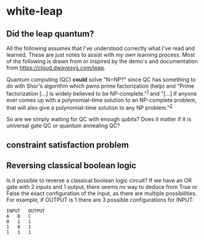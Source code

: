 # white-leap
## Did the leap quantum?

All the following assumes that I've understood correctly what I've read and 
learned. These are just notes to assist with *my own* learning process.
Most of the following is drawn from or inspired by the demo's and
documentation from https://cloud.dwavesys.com/leap.

Quantum computing (QC) **could** solve "N=NP?" since QC has something to do
with Shor's algorithm which pwns prime factorization (help) and "Prime 
factorization [...] is widely believed to be NP-complete."<sup>[1]</sup> and "[...] if
anyone ever comes up with a polynomial-time solution to an NP-complete 
problem, that will also give a polynomial-time solution to any NP 
problem."<sup>[2]</sup>

So are we simply waiting for QC with enough qubits? Does it matter if it is
universal gate QC or quantum annealing QC?

## constraint satisfaction problem 

## Reversing classical boolean logic
Is it possible to reverse a classical boolean logic circuit?
If we have an OR gate with 2 inputs and 1 output, there seems no way to
deduce from True or False the exact configuration of the input, as there
are multiple possibilities.
For example, if OUTPUT is 1 there are 3 possible configurations for INPUT:
```
INPUT   OUTPUT
A   B   C
0   1   1
1   0   1
1   1   1
```

[1]: https://www.nature.com/articles/srep43048
[2]: https://stackoverflow.com/a/127831
